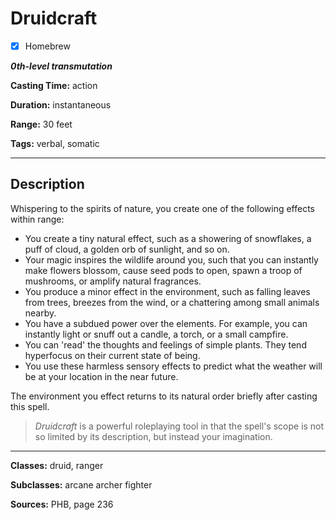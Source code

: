 # Druidcraft

- [x] Homebrew

***0th-level transmutation***

**Casting Time:** action

**Duration:** instantaneous

**Range:** 30 feet

**Tags:** verbal, somatic

---

## Description
Whispering to the spirits of nature, you create one of the following effects within range:
- You create a tiny natural effect, such as a showering of snowflakes, a puff of cloud, a golden orb of sunlight, and so on.
- Your magic inspires the wildlife around you, such that you can instantly make flowers blossom, cause seed pods to open, spawn a troop of mushrooms, or amplify natural fragrances.
- You produce a minor effect in the environment, such as falling leaves from trees, breezes from the wind, or a chattering among small animals nearby.
- You have a subdued power over the elements. For example, you can instantly light or snuff out a candle, a torch, or a small campfire.
- You can 'read' the thoughts and feelings of simple plants. They tend hyperfocus on their current state of being.
- You use these harmless sensory effects to predict what the weather will be at your location in the near future.

The environment you effect returns to its natural order briefly after casting this spell.

> *Druidcraft* is a powerful roleplaying tool in that the spell's scope is not so limited by its description, but instead your imagination.

---

**Classes:** druid, ranger

**Subclasses:** arcane archer fighter

**Sources:** PHB, page 236
